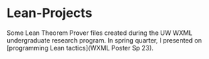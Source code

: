 # Lean-Projects

Some Lean Theorem Prover files created during the UW WXML undergraduate research program. In spring quarter, I presented on [programming Lean tactics](WXML Poster Sp 23). 
